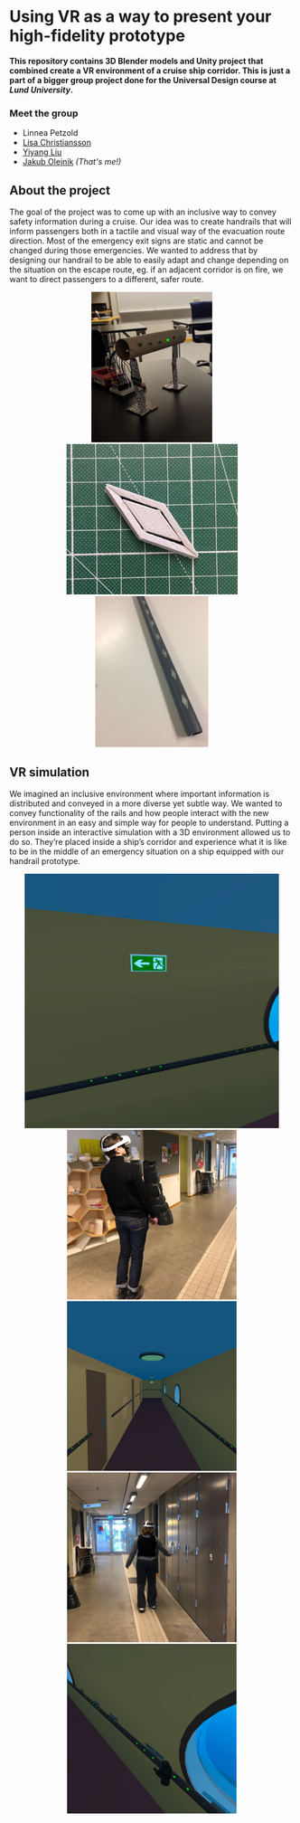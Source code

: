 # Using VR as a way to present your high-fidelity prototype 

**This repository contains 3D Blender models and Unity project that combined create a VR environment of a cruise ship corridor. This is just a part of a bigger group project done for the Universal Design course at _Lund University_.**

### Meet the group
- Linnea Petzold
- [Lisa Christiansson](https://www.linkedin.com/in/lisa-christiansson-7a4681174/)
- [Yiyang Liu](https://github.com/Vincent-Liu87)
- [Jakub Olejnik](https://www.linkedin.com/in/jakub-olejnik-85a686203/) *(That's me!)*

## About the project
The goal of the project was to come up with an inclusive way to convey safety information during a cruise. Our idea was to create handrails that will inform passengers both in a 
tactile and visual way of the evacuation route direction. Most of the emergency exit 
signs are static and cannot be changed during those emergencies. We wanted to address
that by designing our handrail to be able to easily adapt and change depending on the
situation on the escape route, eg. if an adjacent corridor is on fire, we want to direct
passengers to a different, safer route.

<p align="middle"> 
    <img src="./screenshots/handrail-leds.jpeg" width="214" />
    <img src="./screenshots/marker.JPG" width="303" />
    <img src="./screenshots/handrail.JPG" width="200" />
</p>

## VR simulation
We imagined an inclusive environment where important information is distributed and
conveyed in a more diverse yet subtle way. We wanted to convey functionality of the rails
and how people interact with the new environment in an easy and simple way for people to
understand. Putting a person inside an interactive simulation with a 3D environment
allowed us to do so. They’re placed inside a ship’s corridor and experience what it is
like to be in the middle of an emergency situation on a ship equipped with our handrail
prototype.

<p align="middle">
    <img src="./screenshots/ship-sign-handrail.jpg" width="450" />
    <br/>
    <img src="./screenshots/photo2.png" width="300" />
    <img src="./screenshots/ship-handrail-active.jpg" width="300" />
    <br/>
    <img src="./screenshots/photo1.png" width="300" />
    <img src="./screenshots/ship-handrail-window.jpg" width="300" />
</p>
